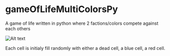 # gameOfLifeMultiColorsPy
A game of life written in python where 2 factions/colors compete against each others

![Alt text](https://imgur.com/r7e7Rhql.png?raw=true "Optional title")

Each cell is initialy fill randomly with either a dead cell, a blue cell, a red cell.
